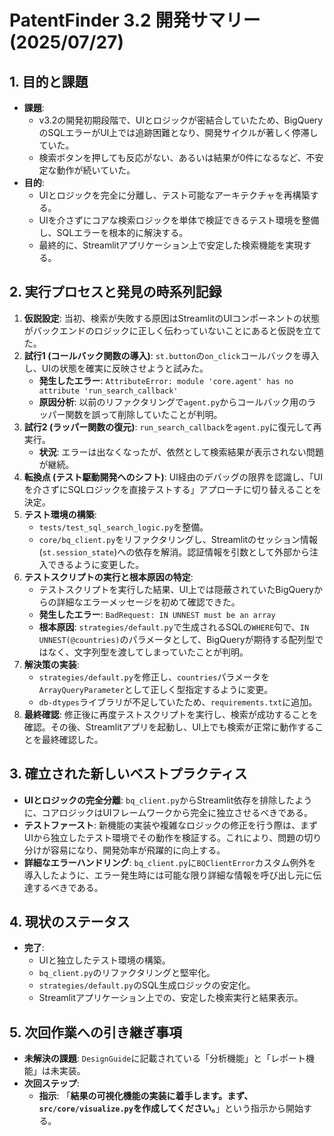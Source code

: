 # PatentFinder 3.2 開発サマリー (2025/07/27)

## 1. 目的と課題

-   **課題**:
    -   v3.2の開発初期段階で、UIとロジックが密結合していたため、BigQueryのSQLエラーがUI上では追跡困難となり、開発サイクルが著しく停滞していた。
    -   検索ボタンを押しても反応がない、あるいは結果が0件になるなど、不安定な動作が続いていた。
-   **目的**:
    -   UIとロジックを完全に分離し、テスト可能なアーキテクチャを再構築する。
    -   UIを介さずにコアな検索ロジックを単体で検証できるテスト環境を整備し、SQLエラーを根本的に解決する。
    -   最終的に、Streamlitアプリケーション上で安定した検索機能を実現する。

## 2. 実行プロセスと発見の時系列記録

1.  **仮説設定**: 当初、検索が失敗する原因はStreamlitのUIコンポーネントの状態がバックエンドのロジックに正しく伝わっていないことにあると仮説を立てた。
2.  **試行1 (コールバック関数の導入)**: `st.button`の`on_click`コールバックを導入し、UIの状態を確実に反映させようと試みた。
    -   **発生したエラー**: `AttributeError: module 'core.agent' has no attribute 'run_search_callback'`
    -   **原因分析**: 以前のリファクタリングで`agent.py`からコールバック用のラッパー関数を誤って削除していたことが判明。
3.  **試行2 (ラッパー関数の復元)**: `run_search_callback`を`agent.py`に復元して再実行。
    -   **状況**: エラーは出なくなったが、依然として検索結果が表示されない問題が継続。
4.  **転換点 (テスト駆動開発へのシフト)**: UI経由のデバッグの限界を認識し、「UIを介さずにSQLロジックを直接テストする」アプローチに切り替えることを決定。
5.  **テスト環境の構築**:
    -   `tests/test_sql_search_logic.py`を整備。
    -   `core/bq_client.py`をリファクタリングし、Streamlitのセッション情報(`st.session_state`)への依存を解消。認証情報を引数として外部から注入できるように変更した。
6.  **テストスクリプトの実行と根本原因の特定**:
    -   テストスクリプトを実行した結果、UI上では隠蔽されていたBigQueryからの詳細なエラーメッセージを初めて確認できた。
    -   **発生したエラー**: `BadRequest: IN UNNEST must be an array`
    -   **根本原因**: `strategies/default.py`で生成されるSQLの`WHERE`句で、`IN UNNEST(@countries)`のパラメータとして、BigQueryが期待する配列型ではなく、文字列型を渡してしまっていたことが判明。
7.  **解決策の実装**:
    -   `strategies/default.py`を修正し、`countries`パラメータを`ArrayQueryParameter`として正しく型指定するように変更。
    -   `db-dtypes`ライブラリが不足していたため、`requirements.txt`に追加。
8.  **最終確認**: 修正後に再度テストスクリプトを実行し、検索が成功することを確認。その後、Streamlitアプリを起動し、UI上でも検索が正常に動作することを最終確認した。

## 3. 確立された新しいベストプラクティス

-   **UIとロジックの完全分離**: `bq_client.py`からStreamlit依存を排除したように、コアロジックはUIフレームワークから完全に独立させるべきである。
-   **テストファースト**: 新機能の実装や複雑なロジックの修正を行う際は、まずUIから独立したテスト環境でその動作を検証する。これにより、問題の切り分けが容易になり、開発効率が飛躍的に向上する。
-   **詳細なエラーハンドリング**: `bq_client.py`に`BQClientError`カスタム例外を導入したように、エラー発生時には可能な限り詳細な情報を呼び出し元に伝達するべきである。

## 4. 現状のステータス
-   **完了**:
    -   UIと独立したテスト環境の構築。
    -   `bq_client.py`のリファクタリングと堅牢化。
    -   `strategies/default.py`のSQL生成ロジックの安定化。
    -   Streamlitアプリケーション上での、安定した検索実行と結果表示。

## 5. 次回作業への引き継ぎ事項
-   **未解決の課題**: `DesignGuide`に記載されている「分析機能」と「レポート機能」は未実装。
-   **次回ステップ**:
    -   **指示**: 「**結果の可視化機能の実装に着手します。まず、`src/core/visualize.py`を作成してください。**」という指示から開始する。
